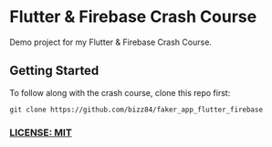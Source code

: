 # Flutter & Firebase Crash Course

Demo project for my Flutter & Firebase Crash Course.

## Getting Started

To follow along with the crash course, clone this repo first:

```
git clone https://github.com/bizz84/faker_app_flutter_firebase
```

### [LICENSE: MIT](LICENSE.md)
